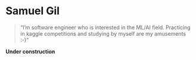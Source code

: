 # __Samuel Gil__

> “I’m software engineer who is interested in the ML/AI field. Practicing in kaggle competitions and studying by myself are my amusements :-)”

__Under construction__
